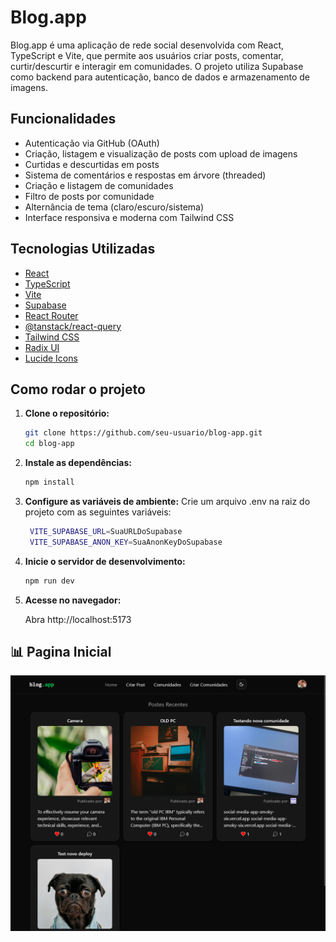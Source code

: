 # Blog.app

Blog.app é uma aplicação de rede social desenvolvida com React, TypeScript e Vite, que permite aos usuários criar posts, comentar, curtir/descurtir e interagir em comunidades. O projeto utiliza Supabase como backend para autenticação, banco de dados e armazenamento de imagens.

## Funcionalidades

- Autenticação via GitHub (OAuth)
- Criação, listagem e visualização de posts com upload de imagens
- Curtidas e descurtidas em posts
- Sistema de comentários e respostas em árvore (threaded)
- Criação e listagem de comunidades
- Filtro de posts por comunidade
- Alternância de tema (claro/escuro/sistema)
- Interface responsiva e moderna com Tailwind CSS

## Tecnologias Utilizadas

- [React](https://react.dev/)
- [TypeScript](https://www.typescriptlang.org/)
- [Vite](https://vitejs.dev/)
- [Supabase](https://supabase.com/)
- [React Router](https://reactrouter.com/)
- [@tanstack/react-query](https://tanstack.com/query/latest)
- [Tailwind CSS](https://tailwindcss.com/)
- [Radix UI](https://www.radix-ui.com/)
- [Lucide Icons](https://lucide.dev/)

## Como rodar o projeto

1. **Clone o repositório:**

   ```sh
   git clone https://github.com/seu-usuario/blog-app.git
   cd blog-app

   ```

2. **Instale as dependências:**

   ```sh
   npm install

   ```

3. **Configure as variáveis de ambiente:**
   Crie um arquivo .env na raiz do projeto com as seguintes variáveis:

   ```sh
    VITE_SUPABASE_URL=SuaURLDoSupabase
    VITE_SUPABASE_ANON_KEY=SuaAnonKeyDoSupabase

   ```

4. **Inicie o servidor de desenvolvimento:**

   ```sh
   npm run dev

   ```

5. **Acesse no navegador:**

   Abra http://localhost:5173

## 📊 Pagina Inicial

![Página inicial da aplicação](public/screenshot/homepage.png)
